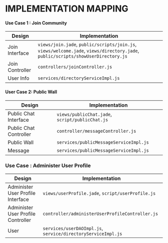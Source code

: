 IMPLEMENTATION MAPPING
====

#### Use Case 1 : Join Community
| Design | Implementation |
| -------- | --------------- |
| Join Interface | `views/join.jade`, `public/scripts/join.js`, `views/welcome.jade`, `views/directory.jade`, `public/scripts/showUserDirectory.js` |
| Join Controller | `controllers/joinController.js` |
| User Info | `services/directoryServiceImpl.js`|

#### User Case 2: Public Wall
| Design | Implementation |
| -------- | --------------- |
| Public Chat Interface | `views/publicChat.jade`, `script/publicChat.js`|
| Public Chat Controller | `controller/messageController.js` |
| Public Wall |`services/publicMessageServiceImpl.js`|
| Message | `services/publicMessageServiceImpl.js` |

### Use Case : Administer User Profile
| Design | Implementation |
| -------- | --------------- |
| Administer User Profile Interface | `views/userProfile.jade`, `script/userProfile.js`|
| Administer User Profile Controller | `controller/administerUserProfileController.js` |
| User | `services/userDAOImpl.js`, `service/directoryServiceImpl.js` |

